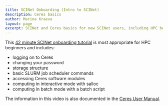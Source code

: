 ```yaml
---
title: SCINet Onboarding (Intro to SCINet)
description: Ceres basics
author: Marina Kraeva
layout: page
excerpt: SCINet and Ceres basics for new SCINet users, including HPC beginners
---
```


This [42 minute SCINet onboarding tutorial](https://3.basecamp.com/3625179/buckets/5538276/uploads/1997286513) is most appropriate for HPC beginners and includes:
- logging on to Ceres
- changing your password
- storage structure
- basic SLURM job scheduler commands
- accessing Ceres software modules
- computing in interactive mode with salloc
- computing in batch mode with a batch script

The information in this video is also documented in the [Ceres User Manual](/guide/ceres/).
